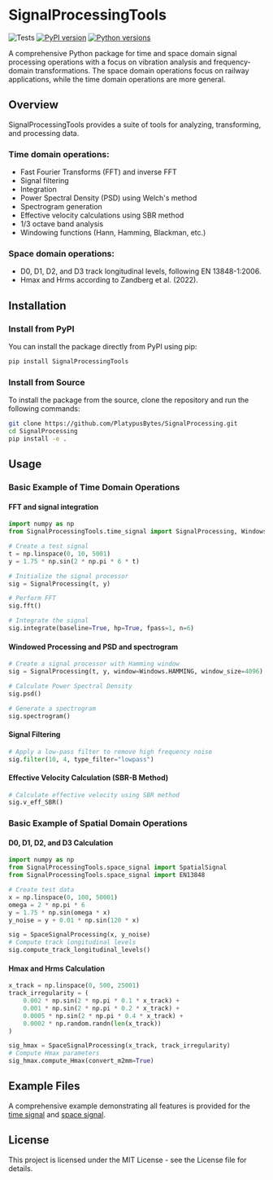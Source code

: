 # SignalProcessingTools

![Tests](https://github.com//PlatypusBytes/SignalProcessing/actions/workflows/tests.yml/badge.svg)
[![PyPI version](https://img.shields.io/pypi/v/SignalProcessingTools.svg)](https://pypi.org/project/SignalProcessingTools/)
[![Python versions](https://img.shields.io/pypi/pyversions/SignalProcessingTools.svg)](https://pypi.org/project/SignalProcessingTools/)


A comprehensive Python package for time and space domain signal processing operations with a focus on vibration analysis and frequency-domain transformations.
The space domain operations focus on railway applications, while the time domain operations are more general.

## Overview

SignalProcessingTools provides a suite of tools for analyzing, transforming, and processing  data.

### Time domain operations:
* Fast Fourier Transforms (FFT) and inverse FFT
* Signal filtering
* Integration
* Power Spectral Density (PSD) using Welch's method
* Spectrogram generation
* Effective velocity calculations using SBR method
* 1/3 octave band analysis
* Windowing functions (Hann, Hamming, Blackman, etc.)


### Space domain operations:
* D0, D1, D2, and D3 track longitudinal levels, following EN 13848-1:2006.
* Hmax and Hrms according to Zandberg et al. (2022).

## Installation

### Install from PyPI
You can install the package directly from PyPI using pip:

```bash
pip install SignalProcessingTools
```

### Install from Source
To install the package from the source, clone the repository and run the following commands:

```bash
git clone https://github.com/PlatypusBytes/SignalProcessing.git
cd SignalProcessing
pip install -e .
```

## Usage

### Basic Example of Time Domain Operations

#### FFT and signal integration
```python
import numpy as np
from SignalProcessingTools.time_signal import SignalProcessing, Windows

# Create a test signal
t = np.linspace(0, 10, 5001)
y = 1.75 * np.sin(2 * np.pi * 6 * t)

# Initialize the signal processor
sig = SignalProcessing(t, y)

# Perform FFT
sig.fft()

# Integrate the signal
sig.integrate(baseline=True, hp=True, fpass=1, n=6)
```

#### Windowed Processing and PSD and spectrogram

```python
# Create a signal processor with Hamming window
sig = SignalProcessing(t, y, window=Windows.HAMMING, window_size=4096)

# Calculate Power Spectral Density
sig.psd()

# Generate a spectrogram
sig.spectrogram()
```

#### Signal Filtering

```python
# Apply a low-pass filter to remove high frequency noise
sig.filter(10, 4, type_filter="lowpass")
```

#### Effective Velocity Calculation (SBR-B Method)

```python
# Calculate effective velocity using SBR method
sig.v_eff_SBR()
```

### Basic Example of Spatial Domain Operations

#### D0, D1, D2, and D3 Calculation

```python
import numpy as np
from SignalProcessingTools.space_signal import SpatialSignal
from SignalProcessingTools.space_signal import EN13848

# Create test data
x = np.linspace(0, 100, 50001)
omega = 2 * np.pi * 6
y = 1.75 * np.sin(omega * x)
y_noise = y + 0.01 * np.sin(120 * x)

sig = SpaceSignalProcessing(x, y_noise)
# Compute track longitudinal levels
sig.compute_track_longitudinal_levels()
```

#### Hmax and Hrms Calculation

```python
x_track = np.linspace(0, 500, 25001)
track_irregularity = (
    0.002 * np.sin(2 * np.pi * 0.1 * x_track) +
    0.001 * np.sin(2 * np.pi * 0.2 * x_track) +
    0.0005 * np.sin(2 * np.pi * 0.4 * x_track) +
    0.0002 * np.random.randn(len(x_track))
)

sig_hmax = SpaceSignalProcessing(x_track, track_irregularity)
# Compute Hmax parameters
sig_hmax.compute_Hmax(convert_m2mm=True)
```

## Example Files

A comprehensive example demonstrating all features is provided for the [time signal](./example_time_signal.py) and [space signal](./example_space_signal.py).


## License

This project is licensed under the MIT License - see the License file for details.

